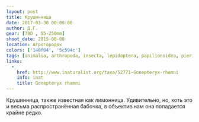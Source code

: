 ```yaml
---
layout: post
title: Крушинница
date: 2017-03-30 00:00:00
author: Д.Г.
gear: [70D , 55-250mm]
shoot_date: 2015-08-08
location: Агрогородок
colors: ['140f04', '5c594c']
tags: [animalia, arthropoda, insecta, lepidoptera, papilionoidea, pieridae, gonepteryx, gonepteryx rhamni]
links:
  -
    href: http://www.inaturalist.org/taxa/52771-Gonepteryx-rhamni
    info: inat
    title: Gonepteryx rhamni
---
```


Крушинница, также известная как лимонница. Удивительно, но, хоть это и весьма распространённая бабочка, в объектив нам она попадается крайне редко.
